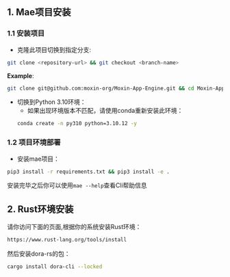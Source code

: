 
## 1. Mae项目安装

### 1.1 安装项目
- 克隆此项目切换到指定分支:

```sh
git clone <repository-url> && git checkout <branch-name> 
```
**Example**:

```sh
git clone git@github.com:moxin-org/Moxin-App-Engine.git && cd Moxin-App-Engine/mae && git checkout feature/mae
```

- 切换到Python 3.10环境：
  - 如果出现环境版本不匹配，请使用conda重新安装此环境：
  ```sh
  conda create -n py310 python=3.10.12 -y
  ```

### 1.2 项目环境部署

- 安装mae项目：
```sh
pip3 install -r requirements.txt && pip3 install -e .

```
安装完毕之后你可以使用`mae --help`查看Cli帮助信息

## 2. Rust环境安装
请你访问下面的页面,根据你的系统安装Rust环境：
```sh
https://www.rust-lang.org/tools/install
```

然后安装dora-rs的包：
```sh
cargo install dora-cli --locked
```


